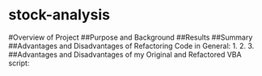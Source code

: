 # stock-analysis
#Overview of Project
##Purpose and Background
##Results
##Summary
##Advantages and Disadvantages of Refactoring Code in General:
1.
2.
3.
##Advantages and Disadvantages of my Original and Refactored VBA script:
